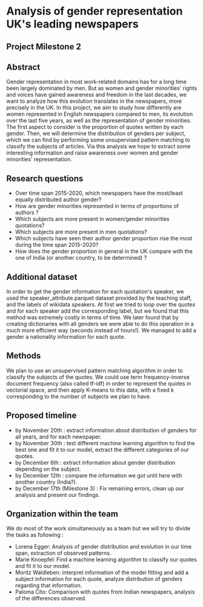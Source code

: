 # Analysis of gender representation UK's leading newspapers 
## Project Milestone 2

## Abstract 

Gender representation in most work-related domains has for a long time been largely dominated by men. But as women and gender minorities' rights and voices have gained awareness and freedom in the last decades, we want to analyze how this evolution translates in the newspapers, more precisely in the UK. In this project, we aim to study how differently are women represented in English newspapers compared to men, its evolution over the last five years, as well as the representation of gender minorities. The first aspect to consider is the proportion of quotes written by each gender. Then, we will determine the distribution of genders per subject, which we can find by performing some unsupervised pattern matching to classify the subjects of articles. Via this analysis we hope to extract some interesting information and raise awareness over women and gender minorities' representation.

## Research questions 

- Over time span 2015-2020, which newspapers have the most/least equally distributed author gender?
- How are gender minorities represented in terms of proportions of authors ?
- Which subjects are more present in women/gender minorities quotations?
- Which subjects are more present in men quotations?
- Which subjects have seen their author gender proportion rise the most during the time span 2015-2020?
- How does the gender proportion in general in the UK compare with the one of India (or another country, to be determined) ?

## Additional dataset

 In order to get the gender information for each quotation's speaker, we used the speaker_attribute.parquet dataset provided by the teaching staff, and the labels of wikidata speakers. At first we tried to loop over the quotes and for each speaker add the corresponding label, but we found that this method was extremely costly in terms of time. We later found that by creating dictionaries with all genders we were able to do this operation in a much more efficient way (seconds instead of hours!). We managed to add a gender a nationality information for each quote.
 
 ## Methods
 
 We plan to use an unsupervised pattern matching algorithm in order to classify the subjects of the quotes. We could use term frequency-inverse document frequency (also called tf-idf) in order to represent the quotes in vectorial space, and then apply K-means to this data, with a fixed k corresponding to the number of subjects we plan to have.
 
 ## Proposed timeline
 
 - by November 20th : extract information about distribution of genders for all years, and for each newspaper.
 - by November 30th : test different machine learning algorithm to find the best one and fit it to our model, extract the different categories of our quotes.
 - by December 6th : extract information about gender distribution depending on the subject.
 - by December 12th : compare the information we got until here with another country (India?).
 - by December 17th (Milestone 3) : Fix remaining errors, clean up our analysis and present our findings.
 
 ## Organization within the team
 
 We do most of the work simultaneously as a team but we will try to divide the tasks as following :
 
 - Lorena Egger: Analysis of gender distribution and evolution in our time span, extraction of observed patterns.
 - Marie Knoepfel: Find a machine learning algorithm to classify our quotes and fit it to our model.
 - Moritz Waldleben: interpret information of the model fitting and add a subject information for each quote, analyze distribution of genders regarding that information.
 - Paloma Cito: Comparison with quotes from Indian newspapers, analysis of the differences observed.

